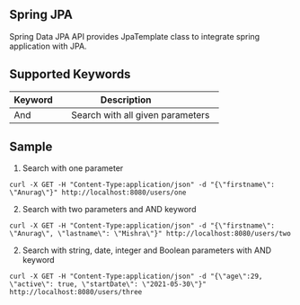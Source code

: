 ## Spring JPA
Spring Data JPA API provides JpaTemplate class to integrate spring application with JPA.

## Supported Keywords
| **Keyword**       |         **Description**               |
|-------------------| --------------------------------------|
| And               | Search with all given parameters      |


## Sample
1. Search with one parameter
```curl
curl -X GET -H "Content-Type:application/json" -d "{\"firstname\": \"Anurag\"}" http://localhost:8080/users/one
```

2. Search with two parameters and AND keyword
```curl
curl -X GET -H "Content-Type:application/json" -d "{\"firstname\": \"Anurag\", \"lastname\": \"Mishra\"}" http://localhost:8080/users/two
```

2. Search with string, date, integer and Boolean parameters with AND keyword
```curl
curl -X GET -H "Content-Type:application/json" -d "{\"age\":29, \"active\": true, \"startDate\": \"2021-05-30\"}" http://localhost:8080/users/three
```